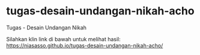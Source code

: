 # tugas-desain-undangan-nikah-acho
Tugas - Desain Undangan Nikah

Silahkan klin link di bawah untuk melihat hasil:<br>
https://niasasso.github.io/tugas-desain-undangan-nikah-acho/
